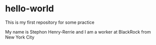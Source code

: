 # hello-world
This is my first repository for some practice

My name is Stephon Henry-Rerrie and I am a worker at BlackRock from New York City
